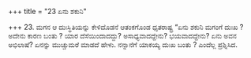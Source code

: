 +++
title = "23 ಏನು ಶಕುನಿ"

+++
23. ಮಗನ ಆ ದುಃಸ್ಥಿತಿಯನ್ನು ಕೇಳಿದೊಡನೆ ಆತಂಕಗೊಂಡ ಧೃತರಾಷ್ಟ್ರ “ಏನು ಶಕುನಿ ಮಗಂಗೆ ದುಃಖ ? ಅದೇನು ಕಾರಣ ಬಂತು ? ಯಾರ ದೆಸೆಯಿಂದಾದದ್ದು? ಅಸಾಧ್ಯವಾದದ್ದೇನು? ಭಯವಾದದ್ದೇನು? ಏನು ಅವನ ಅಭಿಲಾಷೆ? ಏನನ್ನು ಮುಚ್ಚುಮರೆ ಮಾಡದೆ ಹೇಳು. ನನ್ನಾನೆಗೆ ಯಾಕಯ್ಯ ದುಃಖ ಬಂತು ? ಎಂದೆಲ್ಲ ಪ್ರಶ್ನಿಸಿದ.